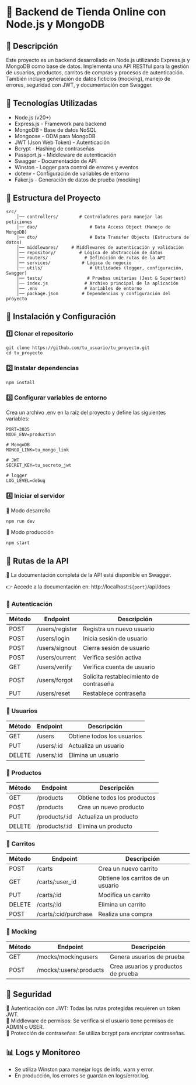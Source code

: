 # 🛒 Backend de Tienda Online con Node.js y MongoDB

## 📌 Descripción
Este proyecto es un backend desarrollado en Node.js utilizando Express.js y MongoDB como base de datos. Implementa una API RESTful para la gestión de usuarios, productos, carritos de compras y procesos de autenticación. También incluye generación de datos ficticios (mocking), manejo de errores, seguridad con JWT, y documentación con Swagger.

## 🚀 Tecnologías Utilizadas
- Node.js (v20+)  
- Express.js - Framework para backend  
- MongoDB - Base de datos NoSQL  
- Mongoose - ODM para MongoDB  
- JWT (Json Web Token) - Autenticación  
- Bcrypt - Hashing de contraseñas  
- Passport.js - Middleware de autenticación  
- Swagger - Documentación de API  
- Winston - Logger para control de errores y eventos  
- dotenv - Configuración de variables de entorno  
- Faker.js - Generación de datos de prueba (mocking)  

## 📂 Estructura del Proyecto

```
src/
    │── controllers/        # Controladores para manejar las peticiones
    │── dao/                    # Data Access Object (Manejo de MongoDB)
    │── dto/                    # Data Transfer Objects (Estructura de datos)
    │── middlewares/     # Middlewares de autenticación y validación
    │── repository/         # Lógica de abstracción de datos
    │── routers/              # Definición de rutas de la API
    │── services/            # Lógica de negocio
    │── utils/                  # Utilidades (logger, configuración, Swagger)
    │── tests/                 # Pruebas unitarias (Jest & Supertest)
    │── index.js              # Archivo principal de la aplicación
    │── .env                  # Variables de entorno
    │── package.json         # Dependencias y configuración del proyecto
```

## 📜 Instalación y Configuración

### 1️⃣ Clonar el repositorio

```
git clone https://github.com/tu_usuario/tu_proyecto.git
cd tu_proyecto
```

### 2️⃣ Instalar dependencias

```
npm install
```

### 3️⃣ Configurar variables de entorno
Crea un archivo .env en la raíz del proyecto y define las siguientes variables:
```
PORT=3035
NODE_ENV=production

# MongoDB
MONGO_LINK=tu_mongo_link

# JWT
SECRET_KEY=tu_secreto_jwt

# logger
LOG_LEVEL=debug

```
### 4️⃣ Iniciar el servidor

🔹 Modo desarrollo
```
npm run dev
```
🔹 Modo producción
```
npm start
```


## 📌 Rutas de la API

📄 La documentación completa de la API está disponible en Swagger.

👉 Accede a la documentación en:
http://localhost:`${port}`/api/docs

### 🔹 Autenticación


| Método | Endpoint             | Descripción                          |
|--------|----------------------|--------------------------------------|
POST|/users/register|Registra un nuevo usuario
POST|/users/login	|Inicia sesión de usuario
POST|/users/signout	|Cierra sesión de usuario
POST|/users/current	|Verifica sesión activa
GET	|/users/verify	|Verifica cuenta de usuario
POST|/users/forgot	|Solicita restablecimiento de contraseña
PUT	|/users/reset	|Restablece contraseña

### 🔹 Usuarios

| Método | Endpoint             | Descripción                          |
|--------|----------------------|--------------------------------------|
GET	|/users	|Obtiene todos los usuarios
PUT	|/users/:id	|Actualiza un usuario
DELETE	|/users/:id	|Elimina un usuario

### 🔹 Productos

| Método | Endpoint             | Descripción                          |
|--------|----------------------|--------------------------------------|
GET	|/products	|Obtiene todos los productos
POST	|/products	|Crea un nuevo producto
PUT	|/products/:id	|Actualiza un producto
DELETE	|/products/:id	|Elimina un producto

### 🔹 Carritos

| Método | Endpoint             | Descripción                          |
|--------|----------------------|--------------------------------------|
POST	|/carts	|Crea un nuevo carrito
GET	|/carts/:user_id	|Obtiene los carritos de un usuario
PUT	|/carts/:id	|Modifica un carrito
DELETE	|/carts/:id	|Elimina un carrito
POST	|/carts/:cid/purchase	|Realiza una compra

### 🔹 Mocking

| Método | Endpoint             | Descripción                          |
|--------|----------------------|--------------------------------------|
GET	|/mocks/mockingusers	|Genera usuarios de prueba
POST	|/mocks/:users/:products	|Crea usuarios y productos de prueba


## 🔐 Seguridad
🔹 Autenticación con JWT: Todas las rutas protegidas requieren un token JWT.  
🔹 Middleware de permisos: Se verifica si el usuario tiene permisos de ADMIN o USER.  
🔹 Protección de contraseñas: Se utiliza bcrypt para encriptar contraseñas.

## 📊 Logs y Monitoreo
- Se utiliza Winston para manejar logs de info, warn y error.
- En producción, los errores se guardan en logs/error.log.
